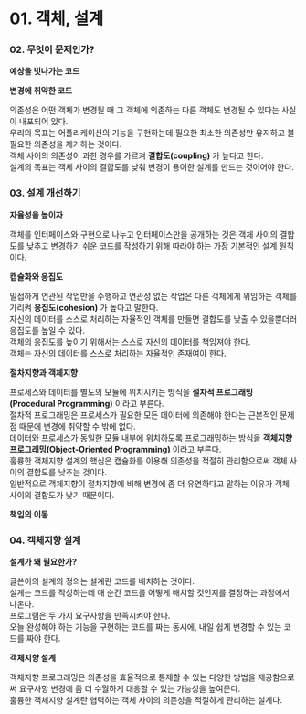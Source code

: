 # 01. 객체, 설계
### 02. 무엇이 문제인가?

**예상을 빗나가는 코드**

**변경에 취약한 코드**

의존성은 어떤 객체가 변경될 때 그 객체에 의존하는 다른 객체도 변경될 수 있다는 사실이 내포되어 있다.<br>
우리의 목표는 어플리케이션의 기능을 구현하는데 필요한 최소한 의존성만 유지하고 불필요한 의존성을 제거하는 것이다.<br>
객체 사이의 의존성이 과한 경우를 가르켜 **결합도(coupling)** 가 높다고 한다.<br>
설계의 목표는 객체 사이의 결합도를 낮춰 변경이 용이한 설계를 만드는 것이어야 한다.<br>

### 03. 설계 개선하기

**자율성을 높이자**

객체를 인터페이스와 구현으로 나누고 인터페이스만을 공개하는 것은 객체 사이의 결합도를 낮추고 변경하기 쉬운 코드를 작성하기 위해 따라야 하는 가장 기본적인 설계 원칙이다.

**캡슐화와 응집도**

밀접하게 연관된 작업만을 수행하고 연관성 없는 작업은 다른 객체에게 위임하는 객체를 가리켜 **응집도(cohesion)** 가 높다고 말한다.<br>
자신의 데이터를 스스로 처리하는 자율적인 객체를 만들면 결합도를 낮출 수 있을뿐더러 응집도를 높일 수 있다.<br>
객체의 응집도를 높이기 위해서는 스스로 자신의 데이터를 책임져야 한다.<br>
객체는 자신의 데이터를 스스로 처리하는 자율적인 존재여야 한다.<br>

**절차지향과 객체지향**

프로세스와 데이터를 별도의 모듈에 위치시키는 방식을 **절차적 프로그래밍(Procedural Programming)** 이라고 부른다.<br>
절차적 프로그래밍은 프로세스가 필요한 모든 데이터에 의존해야 한다는 근본적인 문제점 때문에 변경에 취약할 수 밖에 없다.<br>
데이터와 프로세스가 동일한 모듈 내부에 위치하도록 프로그래밍하는 방식을 **객체지향 프로그래밍(Object-Oriented Programming)** 이라고 부른다.<br>
훌륭한 객체지향 설계의 핵심은 캡슐화를 이용해 의존성을 적절히 관리함으로써 객체 사이의 결합도를 낮추는 것이다.<br>
일반적으로 객체지향이 절차지향에 비해 변경에 좀 더 유연하다고 말하는 이유가 객체 사이의 결합도가 낮기 때문이다.<br>

**책임의 이동**

### 04. 객체지향 설계

**설계가 왜 필요한가?**

글쓴이의 설계의 정의는 설계란 코드를 배치하는 것이다.<br>
설계는 코드를 작성하는데 매 순간 코드를 어떻게 배치할 것인지를 결정하는 과정에서 나온다.<br>
프로그램은 두 가지 요구사항을 만족시켜야 한다.<br>
오늘 완성해야 하는 기능을 구현하는 코드를 짜는 동시에, 내일 쉽게 변경할 수 있는 코드를 짜야 한다.<br>

**객체지향 설계**

객체지향 프로그래밍은 의존성을 효율적으로 통제할 수 있는 다양한 방법을 제공함으로써 요구사항 변경에 좀 더 수월하게 대응할 수 있는 가능성을 높여준다.<br>
훌륭한 객체지향 설계란 협력하는 객체 사이의 의존성을 적절하게 관리하는 설계다.<br>
